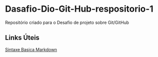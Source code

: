# Dasafio-Dio-Git-Hub-respositorio-1
Repositório criado para o Desafio de projeto sobre Git/GitHub

## Links Úteis
[Sintaxe Basica Markdown](https://www.markdownguide.org)
